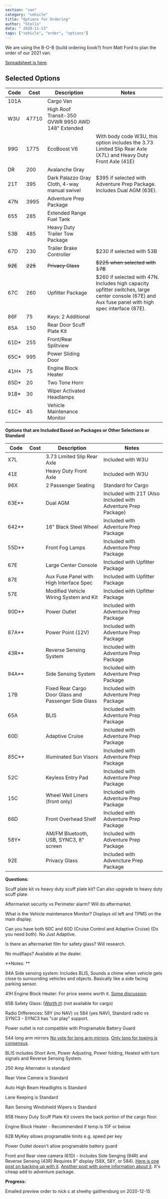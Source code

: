 ```yaml
---
section: "van"
category: "vehicle"
title: "Options for Ordering"
author: "Stello"
data: " 2020-11-13"
tags: ["vehicle", "order", "options"]
---
```


We are using the B-O-B (build ordering book?) from Matt Ford to plan the order of our 2021 van.

[Spreadsheet is here](https://docs.google.com/spreadsheets/d/1GbHanoyVEuOgMkrxPkj72uFH5GokW-yG0rvje04YDuk/edit?usp=sharing).

## Selected Options

| Code    | Cost    | Description                                       | Notes                                                        |
| ------- | ------- | ------------------------------------------------- | ------------------------------------------------------------ |
| 101A    |         | Cargo Van                                         |                                                              |
| W3U     | 47710   | High Roof Transit-350 GVWR 9950 AWD 148" Extended |                                                              |
| 99G     | 1775    | EcoBoost V6                                       | With body code W3U, this option includes the 3.73 Limited Slip Rear Axle (X7L) and Heavy Duty Front Axle (41E) |
| DR      | 200     | Avalanche Gray                                    |                                                              |
| 21T     | 395     | Dark Palazzo Gray Cloth, 4-way manual swivel      | $395 if selected with Adventure Prep Package.  Includes Dual AGM (63E). |
| 47N     | 3995    | Adventure Prep Package                            |                                                              |
| 655     | 285     | Extended Range Fuel Tank                          |                                                              |
| 53B     | 485     | Heavy Duty Trailer Tow Package                    |                                                              |
| 67D     | 230     | Trailer Brake Controller                          | $230 if selected with 53B                                    |
| ~~92E~~ | ~~225~~ | ~~Privacy Glass~~                                 | ~~$225 when selected with 17B~~                              |
| 67C     | 260     | Upfitter Package                                  | $260 if selected with 47N. Includes high capacity upfitter switches, large center console (67E) and Aux fuse panel with high spec interface (87E). |
| 86F     | 75      | Keys: 2 Additional                                |                                                              |
| 85A     | 150     | Rear Door Scuff Plate Kit                         |                                                              |
| 61D*    | 255     | Front/Rear Splitview                              |                                                              |
| 65C*    | 995     | Power Sliding Door                                |                                                              |
| 41H*    | 75      | Engine Block Heater                               |                                                              |
| 85D*    | 20      | Two Tone Horn                                     |                                                              |
| 91B*    | 30      | Wiper Activated Headlamps                         |                                                              |
| 61C*    | 45      | Vehicle Maintenance Monitor                       |                                                              |

**Options that are Included Based on Packages or Other Selections or Standard**

| Code  | Cost | Description                                          | Notes                                                        |
| ----- | ---- | ---------------------------------------------------- | ------------------------------------------------------------ |
| X7L   |      | 3.73 Limited Slip Rear Axle                          | Included with W3U                                            |
| 41E   |      | Heavy Duty Front Axle                                | Included with W3U                                            |
| 96X   |      | 2 Passenger Seating                                  | Standard for Cargo                                           |
| 63E** |      | Dual AGM                                             | Included with 21T (Also Included with Adventure Prep Package) |
| 642** |      | 16" Black Steel Wheel                                | Included with Adventure Prep Package                         |
| 55D** |      | Front Fog Lamps                                      | Included with Adventure Prep Package                         |
| 67E   |      | Large Center Console                                 | Included with Upfitter Package                               |
| 87E   |      | Aux Fuse Panel with High Interface Spec              | Included with Upfitter Package                               |
| 57E   |      | Modified Vehicle Wiring System and Kit               | Included with Upfitter Package                               |
| 90D** |      | Power Outlet                                         | Included with Adventure Prep Package                         |
| 87A** |      | Power Point (12V)                                    | Included with Adventure Prep Package                         |
| 43R** |      | Reverse Sensing System                               | Included with Adventure Prep Package                         |
| 94A** |      | Side Sensing System                                  | Included with Adventure Prep Package                         |
| 17B   |      | Fixed Rear Cargo Door Glass and Passenger Side Glass | Included with Adventure Prep Package                         |
| 65A   |      | BLIS                                                 | Included with Adventure Prep Package                         |
| 60D   |      | Adaptive Cruise                                      | Included with Adventure Prep Package                         |
| 85C** |      | Illuminated Sun Visors                               | Included with Adventure Prep Package                         |
| 52C   |      | Keyless Entry Pad                                    | Included with Adventure Prep Package                         |
| 15C   |      | Wheel Well Liners (front only)                       | Included with Adventure Prep Package                         |
| 66D   |      | Front Overhead Shelf                                 | Included with Adventure Prep Package                         |
| 58Y*  |      | AM/FM Bluetooth, USB, SYNC3, 8" screen               | Included with Adventure Prep Package                         |
| 92E   |      | Privacy Glass                                        | Included with Advencture Prep Package                        |



**Questions:**

Scuff plate kit vs heavy duty scuff plate kit?  Can also upgrade to heavy duty scuff plate.

Aftermarket security vs Perimeter alarm? Will do aftermarket.

What is the Vehicle maintenance Monitor?  Displays oil left and TPMS on the main display.

Can you have both 60C and 60D (Cruise Control and Adaptive Cruise) (Do you need both). No Just Adaptive.

Is there an aftermarket film for safety glass? Will research.

No mudflaps?  Available at the dealer.

**Notes: **

94A Side sensing system:    Includes BLIS, Sounds a chime when vehicle gets close to surrounding vehicles and objects.   Basically like a side facing parking sensor.

41H Engine Block Heater: For price seems worth it.  [Some discussion](https://www.fordtransitusaforum.com/threads/blocker-heater-41h-really-needed.82841/#post-1076562).

65B Safety Glass: ([Worth it](https://www.caranddriver.com/news/a28422725/car-windows-glass-aaa-unbreakable/)) (not available for cargo)

Radio Differences: 58Y (no NAV) vs 584 (yes NAV), Standard radio vs SYNC3 - SYNC3 has "car play" support.

Power outlet is not compatible with Programable Battery Guard

544 long arm mirrors  [No vote for long arm mirrors](https://www.fordtransitusaforum.com/threads/long-arm-side-mirrors-vs-short-arm-mirrors.81550/#post-1061335).  [Only long for towing is consensus](https://www.fordtransitusaforum.com/threads/long-arm-mirrors-adjustable-from-short-to-long.3506/).

BLIS includes Short Arm, Power Adjusting, Power folding, Heated with turn signals and Reverse Sensing System.

250 Amp Alternator is standard

Rear View Camera is Standard

Auto High Beam Headlights is Standard

Lane Keeping is Standard

Rain Sensing Windshield Wipers is Standard

85B Heavy Duty Scuff Plate Kit covers the back portion of the cargo floor.

Engine Block Heater - Recommended if temp is 10F or below

62B MyKey allows programable limits e.g. speed per key

Power Outlet doesn't allow programable battery guard

Front and Rear view camera (61D) - Includes Side Senging (94R) and Reverse Sensing (43R) Requires 8" display (58X, 58Y, or 584).  [Here is one post on backing up with it](https://www.fordtransitusaforum.com/threads/a-popular-hr-extended-cargo-van-arrives-at-matt-ford.81413/post-1059979). [Another post with some information about it](https://www.fordtransitusaforum.com/threads/2020-transit-front-rear-split-view-camera.78215/#post-1029072). It's cheap add to adventure package.

**Progress:**

Emailed preview order to nick c at sheehy gaithersburg on 2020-12-15